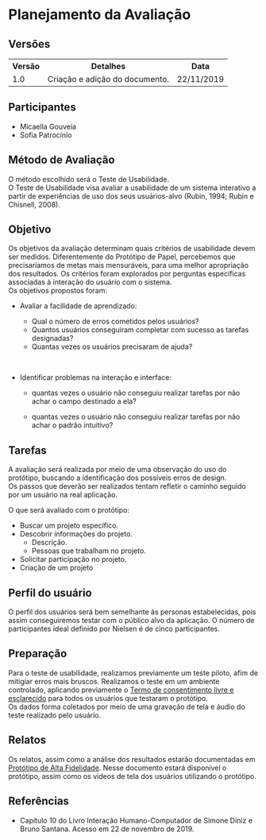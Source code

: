 # Planejamento da Avaliação

## Versões

<table class="versions">
	<tr>
		<th class="version_header">Versão</th>
		<th>Detalhes</th>
		<th>Data</th>
	</tr>
	<tr>
		<td>1.0</td>
		<td>Criação e adição do documento.</td>
		<td>22/11/2019</td>
	</tr>	
</table> 

## Participantes
- Micaella Gouveia
- Sofia Patrocínio


## Método de Avaliação 
O método escolhido será o Teste de Usabilidade.<br>
O Teste de Usabilidade visa avaliar a usabilidade de um sistema interativo a partir
de experiências de uso dos seus usuários-alvo (Rubin, 1994; Rubin e Chisnell, 2008).

## Objetivo
Os objetivos da avaliação determinam quais critérios de usabilidade devem ser medidos. Diferentemente do Protótipo de Papel, percebemos que precisaríamos de metas mais mensuráveis, para uma melhor apropriação dos resultados. Os  critérios foram explorados por perguntas específicas associadas à interação do usuário com o sistema.<br>
Os objetivos propostos foram:

-  Avaliar a facilidade de aprendizado:

     - Qual o número de erros cometidos pelos usuários?
     - Quantos usuários conseguiram completar com sucesso as tarefas designadas?
     - Quantas vezes os usuários precisaram de ajuda?

<br>

-  Identificar problemas na interação e interface:

     - quantas vezes o usuário não conseguiu realizar tarefas por não achar o campo destinado a ela? 

     - quantas vezes o usuário não conseguiu realizar tarefas por não achar o padrão intuitivo?

## Tarefas

A avaliação será realizada por meio de uma observação do uso do protótipo, buscando a identificação dos possíveis erros de design.<br>
Os passos que deverão ser realizados tentam refletir o caminho seguido por um usuário na real aplicação.


O que será avaliado com o protótipo:

- Buscar um projeto específico.
- Descobrir informações do projeto.
	- Descrição.
	- Pessoas que trabalham no projeto.
- Solicitar participação no projeto.
- Criação de um projeto
 
## Perfil do usuário

O perfil dos usuários será bem semelhante às personas estabelecidas, pois assim conseguiremos testar com o público alvo da aplicação. O número de participantes ideal definido por Nielsen é de cinco participantes.

## Preparação
Para o teste de usabilidade, realizamos previamente um teste piloto, afim de mitigiar erros mais bruscos. Realizamos o teste em um ambiente controlado, aplicando previamente o [Termo de consentimento livre e esclarecido](./termo_consentimento.md) para todos os usuários que testaram o protótipo. <br>
Os dados forma coletados por meio de uma gravação de tela e áudio do teste realizado pelo usuário.

## Relatos

Os relatos, assim como a análise dos resultados  estarão documentadas em [Protótipo de Alta Fidelidade](./prototipo_alta_fidelidade.md). Nesse documento estará disponível o protótipo, assim como os vídeos de tela dos usuários utilizando o protótipo.

## Referências
- Capítulo 10 do Livro Interação Humano-Computador de Simone Diniz e Bruno Santana. Acesso em 22 de novembro de 2019.